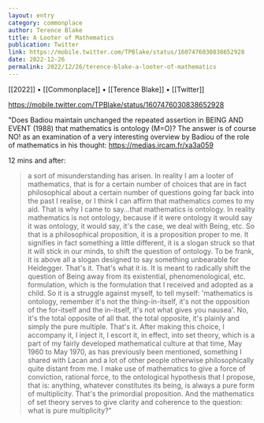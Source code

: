 ```yaml
---
layout: entry
category: commonplace
author: Terence Blake
title: A Looter of Mathematics
publication: Twitter
link: https://mobile.twitter.com/TPBlake/status/1607476030838652928
date: 2022-12-26
permalink: 2022/12/26/terence-blake-a-looter-of-mathematics
---
```


[[2022]] • [[Commonplace]] • [[Terence Blake]] • [[Twitter]]

https://mobile.twitter.com/TPBlake/status/1607476030838652928

"Does Badiou maintain unchanged the repeated assertion in BEING AND EVENT (1988) that mathematics is ontology (M=O)? The answer is of course NO! as an examination of a very interesting overview by Badiou of the role of mathematics in his thought: <https://medias.ircam.fr/xa3a059>

12 mins and after:

> a sort of misunderstanding has arisen. In reality I am a looter of mathematics, that is for a certain number of choices that are in fact philosophical about a certain number of questions going far back into the past I realise, or I think I can affirm that mathematics comes to my aid. That is why I came to say...that mathematics is ontology. In reality mathematics is not ontology, because if it were ontology it would say it was ontology, it would say, it's the case, we deal with Being, etc. So that is a philosophical proposition, it is a proposition proper to me. It signifies in fact something a little different, it is a slogan struck so that it will stick in our minds, to shift the question of ontology. To be frank, it is above all a slogan designed to say something unbearable for Heidegger. That's it. That's what it is. It is meant to radically shift the question of Being away from its existential, phenomenological, etc. formulation, which is the formulation that I received and adopted as a child. So it is a struggle against myself, to tell myself: 'mathematics is ontology, remember it's not the thing-in-itself, it's not the opposition of the for-itself and the in-itself, it's not what gives you nausea'. No, it's the total opposite of all that. the total opposite, it's plainly and simply the pure multiple. That's it. After making this choice, I accompany it, I inject it, I escort it, in effect, into set theory, which is a part of my fairly developed mathematical culture at that time, May 1960 to May 1970, as has previously been mentioned, something I shared with Lacan and a lot of other people otherwise philosophically quite distant from me. I make use of mathematics to give a force of conviction, rational force, to the ontological hypothesis that I propose, that is: anything, whatever constitutes its being, is always a pure form of multiplicity. That's the primordial proposition. And the mathematics of set theory serves to give clarity and coherence to the question: what is pure multiplicity?"
